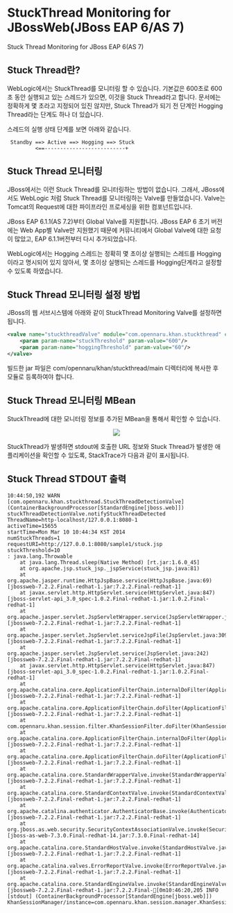 StuckThread Monitoring for JBossWeb(JBoss EAP 6/AS 7)
=====================================================
Stuck Thread Monitoring for JBoss EAP 6(AS 7)

## Stuck Thread란?
WebLogic에서는 StuckThread를 모니터링 할 수 있습니다.
기본값은 600초로 600초 동안 실행되고 있는 스레드가 있으면, 이것을 Stuck Thread라고 합니다.
문서에는 정확하게 몇 초라고 지정되어 있진 않지만, Stuck Thread가 되기 전 단계인 Hogging Thread라는 단계도 하나 더 있습니다.

스레드의 실행 상태 단계를 보면 아래와 같습니다.
```
 Standby ==> Active ==> Hogging ==> Stuck
         <==--------------------------+               
```
## Stuck Thread 모니터링
JBoss에서는 이런 Stuck Thread를 모니터링하는 방법이 없습니다.
그래서, JBoss에서도 WebLogic 처럼 Stuck Thread를 모니터링하는 Valve를 만들었습니다.
Valve는 Tomcat의 Request에 대한 파이프라인 프로세싱을 위한 컴포넌트입니다.
 
JBoss EAP 6.1.1(AS 7.2)부터 Global Valve를 지원합니다.
JBoss EAP 6 초기 버전에는 Web App별 Valve만 지원했기 때문에 커뮤니티에서 Global Valve에 대한 요청이 많았고, EAP 6.1.1버전부터 다시 추가되었습니다.

WebLogic에서는 Hogging 스레드는 정확히 몇 초이상 실행되는 스레드를 Hogging이라고 명시되어 있지 않아서, 몇 초이상 실행되는 스레드를 Hogging단계라고 설정할 수 있도록 하였습니다.

## Stuck Thread 모니터링 설정 방법
JBoss의 웹 서브시스템에 아래와 같이 StuckThread Monitoring Valve를 설정하면 됩니다.

```xml
<valve name="stuckthreadValve" module="com.opennaru.khan.stuckthread" class-name="com.opennaru.khan.stuckthread.StuckThreadDetectionValve">
    <param param-name="stuckThreshold" param-value="600"/>
    <param param-name="hoggingThreshold" param-value="60"/>
</valve>
```

빌드한 jar 파일은 com/opennaru/khan/stuckthread/main 디렉터리에 복사한 후 모듈로 등록하여야 합니다.

## Stuck Thread 모니터링 MBean
StuckThread에 대한 모니터링 정보를 추가된 MBean을 통해서 확인할 수 있습니다.
<div align="center">
  <p><img src="https://raw.github.com/nameislocus/khan-stuckthread/master/resources/config/stuckthread-mbean.png"></p>
</div>

StuckThread가 발생하면 stdout에 호출한 URL 정보와 Stuck Thread가 발생한 애플리케이션을 확인할 수 있도록, StackTrace가 다음과 같이 표시됩니다.

## Stuck Thread STDOUT 출력
```
10:44:50,192 WARN  [com.opennaru.khan.stuckthread.StuckThreadDetectionValve] (ContainerBackgroundProcessor[StandardEngine[jboss.web]]) stuckThreadDetectionValve.notifyStuckThreadDetected
ThreadName=http-localhost/127.0.0.1:8080-1
activeTime=15655
startTime=Mon Mar 10 10:44:34 KST 2014
numStuckThreads=1
requestURI=http://127.0.0.1:8080/sample1/stuck.jsp
stuckThreshold=10
: java.lang.Throwable
	at java.lang.Thread.sleep(Native Method) [rt.jar:1.6.0_45]
	at org.apache.jsp.stuck_jsp._jspService(stuck_jsp.java:81)
	at org.apache.jasper.runtime.HttpJspBase.service(HttpJspBase.java:69) [jbossweb-7.2.2.Final-redhat-1.jar:7.2.2.Final-redhat-1]
	at javax.servlet.http.HttpServlet.service(HttpServlet.java:847) [jboss-servlet-api_3.0_spec-1.0.2.Final-redhat-1.jar:1.0.2.Final-redhat-1]
	at org.apache.jasper.servlet.JspServletWrapper.service(JspServletWrapper.java:365) [jbossweb-7.2.2.Final-redhat-1.jar:7.2.2.Final-redhat-1]
	at org.apache.jasper.servlet.JspServlet.serviceJspFile(JspServlet.java:309) [jbossweb-7.2.2.Final-redhat-1.jar:7.2.2.Final-redhat-1]
	at org.apache.jasper.servlet.JspServlet.service(JspServlet.java:242) [jbossweb-7.2.2.Final-redhat-1.jar:7.2.2.Final-redhat-1]
	at javax.servlet.http.HttpServlet.service(HttpServlet.java:847) [jboss-servlet-api_3.0_spec-1.0.2.Final-redhat-1.jar:1.0.2.Final-redhat-1]
	at org.apache.catalina.core.ApplicationFilterChain.internalDoFilter(ApplicationFilterChain.java:295) [jbossweb-7.2.2.Final-redhat-1.jar:7.2.2.Final-redhat-1]
	at org.apache.catalina.core.ApplicationFilterChain.doFilter(ApplicationFilterChain.java:214) [jbossweb-7.2.2.Final-redhat-1.jar:7.2.2.Final-redhat-1]
	at com.opennaru.khan.session.filter.KhanSessionFilter.doFilter(KhanSessionFilter.java:261)
	at org.apache.catalina.core.ApplicationFilterChain.internalDoFilter(ApplicationFilterChain.java:246) [jbossweb-7.2.2.Final-redhat-1.jar:7.2.2.Final-redhat-1]
	at org.apache.catalina.core.ApplicationFilterChain.doFilter(ApplicationFilterChain.java:214) [jbossweb-7.2.2.Final-redhat-1.jar:7.2.2.Final-redhat-1]
	at org.apache.catalina.core.StandardWrapperValve.invoke(StandardWrapperValve.java:230) [jbossweb-7.2.2.Final-redhat-1.jar:7.2.2.Final-redhat-1]
	at org.apache.catalina.core.StandardContextValve.invoke(StandardContextValve.java:149) [jbossweb-7.2.2.Final-redhat-1.jar:7.2.2.Final-redhat-1]
	at org.apache.catalina.authenticator.AuthenticatorBase.invoke(AuthenticatorBase.java:407) [jbossweb-7.2.2.Final-redhat-1.jar:7.2.2.Final-redhat-1]
	at org.jboss.as.web.security.SecurityContextAssociationValve.invoke(SecurityContextAssociationValve.java:169) [jboss-as-web-7.3.0.Final-redhat-14.jar:7.3.0.Final-redhat-14]
	at org.apache.catalina.core.StandardHostValve.invoke(StandardHostValve.java:145) [jbossweb-7.2.2.Final-redhat-1.jar:7.2.2.Final-redhat-1]
	at org.apache.catalina.valves.ErrorReportValve.invoke(ErrorReportValve.java:97) [jbossweb-7.2.2.Final-redhat-1.jar:7.2.2.Final-redhat-1]
	at org.apache.catalina.core.StandardEngineValve.invoke(StandardEngineValve.java:102) [jbossweb-7.2.2.Final-redhat-1.jar:7.2.2.Final-[0m10:46:20,205 INFO  [stdout] (ContainerBackgroundProcessor[StandardEngine[jboss.web]]) KhanSessionManager/instance=com.opennaru.khan.session.manager.KhanSessionManager@65067a13
```


